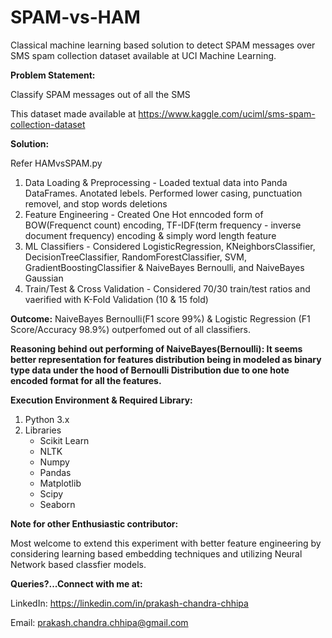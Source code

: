 # SPAM-vs-HAM
Classical machine learning based solution to detect SPAM messages over SMS spam collection dataset available at UCI Machine Learning.

**Problem Statement:**

Classify SPAM messages out of all the SMS

This dataset made available at https://www.kaggle.com/uciml/sms-spam-collection-dataset

**Solution:**

Refer HAMvsSPAM.py

1) Data Loading & Preprocessing - Loaded textual data into Panda DataFrames. Anotated lebels. Performed lower casing, punctuation removel, and stop words deletions
2) Feature Engineering - Created One Hot enncoded form of BOW(Frequenct count) encoding, TF-IDF(term frequency - inverse document frequency) encoding & simply word length feature
3) ML Classifiers - Considered LogisticRegression, KNeighborsClassifier, DecisionTreeClassifier, RandomForestClassifier, SVM, GradientBoostingClassifier & NaiveBayes Bernoulli, and NaiveBayes Gaussian
4) Train/Test & Cross Validation - Considered 70/30 train/test ratios and vaerified with K-Fold Validation (10 & 15 fold)

**Outcome:**
NaiveBayes Bernoulli(F1 score 99%) & Logistic Regression (F1 Score/Accuracy 98.9%) outperfomed out of all classifiers.

**Reasoning behind out performing of NaiveBayes(Bernoulli): It seems better representation for features distribution being in modeled as binary type data under the hood of Bernoulli Distribution due to one hote encoded format for all the features.**

**Execution Environment & Required Library:**

 1. Python 3.x
 2. Libraries
    - Scikit Learn
    - NLTK
    - Numpy
    - Pandas
    - Matplotlib
    - Scipy
    - Seaborn


**Note for other Enthusiastic contributor:**

Most welcome to extend this experiment with better feature engineering by considering learning based embedding techniques and utilizing Neural Network based classfier models.

**Queries?...Connect with me at:**

LinkedIn: https://linkedin.com/in/prakash-chandra-chhipa

Email: prakash.chandra.chhipa@gmail.com
